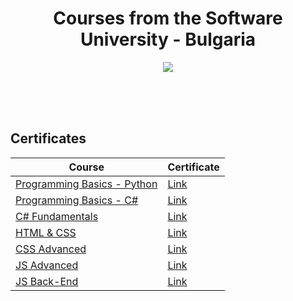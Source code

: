 
<h1 align="center">Courses from the Software University - Bulgaria</h1>

<p align="center"><a href="http://softuni.bg/"><img src="http://innovationstarterbox.bg/wp-content/uploads/2016/05/Softuni_logo_trasparent.png" /></a></p>

<br/>
<br/>
<br/>

<h2> Certificates </h2>

| Course | Certificate |
| ------ | ----------- |
| [Programming Basics - Python](https://softuni.bg/trainings/1929/programming-basics-with-python-april-2018) | [Link](https://softuni.bg/certificates/details/67526/45b8dfaa)|
| [Programming Basics - C#](https://softuni.bg/trainings/2275/programming-basics-with-csharp-february-2019) | [Link](https://softuni.bg/certificates/details/64408/6d7fdf14)|
| [C# Fundamentals](https://softuni.bg/trainings/2363/csharp-fundamentals-may-2019) | [Link](https://softuni.bg/certificates/details/69550/9e19740e)|
| [HTML & CSS](https://softuni.bg/trainings/2501/html-and-css-september-2019) | [Link](https://softuni.bg/certificates/details/72589/3af6cf13)|
| [CSS Advanced](https://softuni.bg/trainings/2543/css-advanced-november-2019) | [Link](https://softuni.bg/certificates/details/75176/41da89ca)|
| [JS Advanced](https://softuni.bg/trainings/2609/js-advanced-january-2020) | [Link](https://softuni.bg/certificates/details/80489/d9ba8dfe)|
| [JS Back-End](https://softuni.bg/trainings/2846/js-back-end-may-2020) | [Link](https://softuni.bg/certificates/details/87369/ca7f94d9)|
